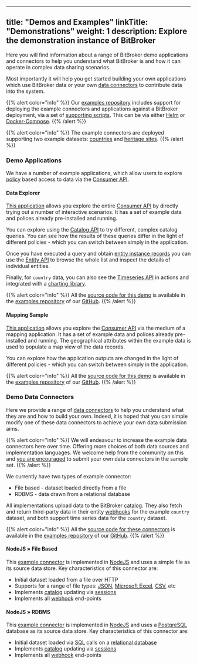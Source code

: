 
---
title: "Demos and Examples"
linkTitle: "Demonstrations"
weight: 1
description: Explore the demonstration instance of BitBroker
---

Here you will find information about a range of BitBroker demo applications and connectors to help you understand what BitBroker is and how it can operate in complex data sharing scenarios.

Most importantly it will help you get started building your own applications which use BitBroker data or your own [data connectors](/docs/concepts/connectors/) to contribute data into the system.

{{% alert color="info" %}}
Our [examples repository](https://github.com/bit-broker/examples) includes support for deploying the example connectors and applications against a BitBroker deployment, via a set of [supporting scripts](https://github.com/bit-broker/examples/tree/main/development/scripts). This can be via either [Helm](https://helm.sh/) or [Docker-Compose](https://docs.docker.com/compose/).
{{% /alert %}}

{{% alert color="info" %}}
The example connectors are deployed supporting two example datasets: [countries](https://github.com/bit-broker/bit-broker/blob/main/tests/data/country.json) and [heritage sites](https://github.com/bit-broker/bit-broker/blob/main/tests/data/heritage-site.json).
{{% /alert %}}

### Demo Applications

We have a number of example applications, which allow users to explore [policy](/docs/concepts/policy/) based access to data via the [Consumer API](/docs/consumer/).

#### Data Explorer

[This application](https://demo.bit-broker.io/apps/explorer/) allows you explore the entire [Consumer API](/docs/consumer/) by directly trying out a number of interactive scenarios. It has a set of example data and polices already pre-installed and running.

You can explore using the [Catalog API](/docs/consumer/catalog/) to try different, complex catalog queries. You can see how the results of these queries differ in the light of different policies - which you can switch between simply in the application.

Once you have executed a query and obtain [entity instance records](/docs/concepts/entity-types/#entity-instances) you can use the [Entity API](/docs/consumer/entity/) to browse the whole list and inspect the details of individual entities.

Finally, for `country` data, you can also see the [Timeseries API](/docs/consumer/timeseries/) in actions and integrated with a [charting library](https://www.chartjs.org/).

{{% alert color="info" %}}
All the [source code for this demo](https://github.com/bit-broker/examples/tree/main/apps/explorer) is available in the [examples repository](https://github.com/bit-broker/examples) of our [GitHub](https://github.com/bit-broker).
{{% /alert %}}

#### Mapping Sample

[This application](https://demo.bit-broker.io/apps/map/) allows you explore the [Consumer API](/docs/consumer/) via the medium of a mapping application. It has a set of example data and polices already pre-installed and running. The geographical attributes within the example data is used to populate a map view of the data records.

You can explore how the application outputs are changed in the light of different policies - which you can switch between simply in the application.

{{% alert color="info" %}}
All the [source code for this demo](https://github.com/bit-broker/examples/tree/main/apps/map) is available in the [examples repository](https://github.com/bit-broker/examples) of our [GitHub](https://github.com/bit-broker).
{{% /alert %}}

### Demo Data Connectors

Here we provide a range of [data connectors](/docs/concepts/connectors/) to help you understand what they are and how to build your own. Indeed, it is hoped that you can simple modify one of these data connectors to achieve your own data submission aims.

{{% alert color="info" %}}
We will endeavour to increase the example data connectors here over time. Offering more choices of both data sources and implementation languages. We welcome help from the community on this and [you are encouraged](https://github.com/bit-broker/.github/blob/main/profile/README.md) to submit your own data connectors in the sample set.
{{% /alert %}}

We currently have two types of example connector:

* File based - dataset loaded directly from a file
* RDBMS - data drawn from a relational database

All implementations upload data to the BitBroker [catalog](/docs/concepts/catalog/). They also fetch and return third-party data in their entity [webhooks](/docs/contributor/webhooks/) for the example `country` dataset, and both support time series data for the `country` dataset.

{{% alert color="info" %}}
All the [source code for these connectors](https://github.com/bit-broker/examples/tree/main/connectors) is available in the [examples repository](https://github.com/bit-broker/examples) of our [GitHub](https://github.com/bit-broker).
{{% /alert %}}

#### NodeJS » File Based

This [example connector](https://github.com/bit-broker/examples/tree/main/connectors/nodejs/file) is implemented in [NodeJS](https://nodejs.org/en/) and uses a simple file as its source data store. Key characteristics of this connector are:

* Initial dataset loaded from a file over HTTP
* Supports for a range of file types: [JSON](https://www.json.org/json-en.html), [Microsoft Excel](https://www.microsoft.com/en-gb/microsoft-365/excel), [CSV](https://en.wikipedia.org/wiki/Comma-separated_values), etc
* Implements [catalog](/docs/concepts/catalog/) updating via [sessions](/docs/contributor/records/#sessions)
* Implements all [webhook](/docs/contributor/webhooks/) end-points

#### NodeJS » RDBMS

This [example connector](https://github.com/bit-broker/examples/tree/main/connectors/nodejs/rdbms) is implemented in [NodeJS](https://nodejs.org/en/) and uses a [PostgreSQL](https://www.postgresql.org/) database as its source data store. Key characteristics of this connector are:

* Initial dataset loaded via [SQL](https://en.wikipedia.org/wiki/SQL) calls on a [relational database](https://en.wikipedia.org/wiki/Relational_database#RDBMS)
* Implements [catalog](/docs/concepts/catalog/) updating via [sessions](/docs/contributor/records/#sessions)
* Implements all [webhook](/docs/contributor/webhooks/) end-points
